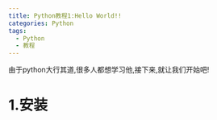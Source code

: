 ```yaml
---
title: Python教程1:Hello World!!
categories: Python
tags:
  - Python
  - 教程
---
```


由于python大行其道,很多人都想学习他,接下来,就让我们开始吧!

# 1.安装
